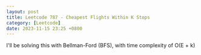 ```yaml
---
layout: post
title: Leetcode 787 - Cheapest Flights Within K Stops
category: [Leetcode]
date: 2023-11-15 23:25 +0800
---
```


I'll be solving this with Bellman-Ford (BFS), with time complexity of O(E + k)
